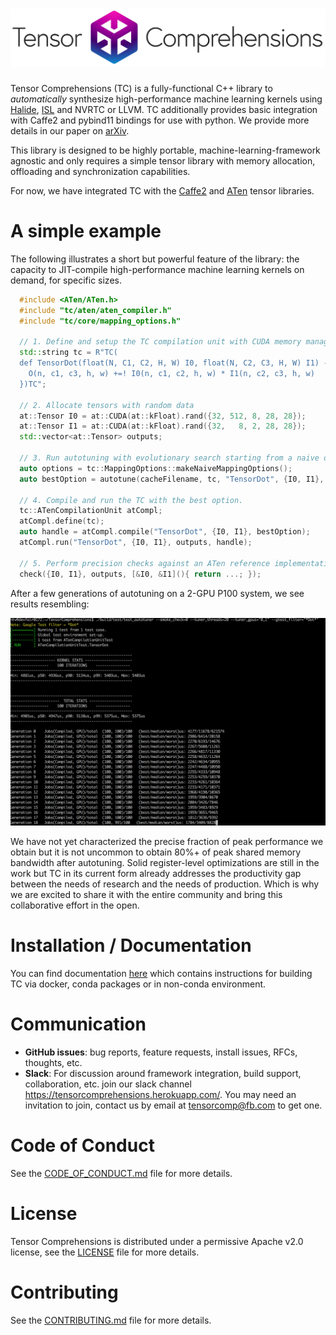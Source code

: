 # ![Tensor Comprehensions](docs/source/_static/img/tc-logo-full-color-with-text-2.png)

Tensor Comprehensions (TC) is a fully-functional C++ library to *automatically* synthesize high-performance machine learning kernels using [Halide](https://github.com/halide/Halide), [ISL](http://isl.gforge.inria.fr/) and NVRTC or LLVM. TC additionally provides basic integration with Caffe2 and pybind11 bindings for use with python. We provide more details in our paper on [arXiv](https://arxiv.org/abs/1802.04730).

This library is designed to be highly portable, machine-learning-framework agnostic and only requires a simple tensor library with memory allocation, offloading and synchronization capabilities.

For now, we have integrated TC with the [Caffe2](https://github.com/caffe2/caffe2) and [ATen](https://github.com/pytorch/pytorch/tree/master/aten/src/ATen) tensor libraries.

# A simple example

The following illustrates a short but powerful feature of the library: the capacity to JIT-compile high-performance machine learning kernels on demand, for specific sizes.

```cpp
  #include <ATen/ATen.h>
  #include "tc/aten/aten_compiler.h"
  #include "tc/core/mapping_options.h"

  // 1. Define and setup the TC compilation unit with CUDA memory management backed by ATen.
  std::string tc = R"TC(
  def TensorDot(float(N, C1, C2, H, W) I0, float(N, C2, C3, H, W) I1) -> (O) {
    O(n, c1, c3, h, w) +=! I0(n, c1, c2, h, w) * I1(n, c2, c3, h, w)
  })TC";

  // 2. Allocate tensors with random data
  at::Tensor I0 = at::CUDA(at::kFloat).rand({32, 512, 8, 28, 28});
  at::Tensor I1 = at::CUDA(at::kFloat).rand({32,   8, 2, 28, 28});
  std::vector<at::Tensor> outputs;

  // 3. Run autotuning with evolutionary search starting from a naive option
  auto options = tc::MappingOptions::makeNaiveMappingOptions();
  auto bestOption = autotune(cacheFilename, tc, "TensorDot", {I0, I1}, options, {options});

  // 4. Compile and run the TC with the best option.
  tc::ATenCompilationUnit atCompl;
  atCompl.define(tc);
  auto handle = atCompl.compile("TensorDot", {I0, I1}, bestOption);
  atCompl.run("TensorDot", {I0, I1}, outputs, handle);

  // 5. Perform precision checks against an ATen reference implementation
  check({I0, I1}, outputs, [&I0, &I1](){ return ...; });
```

After a few generations of autotuning on a 2-GPU P100 system, we see results resembling:

![Autotuning Sample](docs/source/_static/img/autotuning.png)

We have not yet characterized the precise fraction of peak performance we obtain but it is not uncommon to obtain 80%+ of peak shared memory bandwidth after autotuning. Solid register-level optimizations are still in the work but TC in its current form already addresses the productivity gap between the needs of research and the needs of production. Which is why we are excited to share it with the entire community and bring this collaborative effort in the open.

# Installation / Documentation
You can find documentation [here](https://facebookresearch.github.io/TensorComprehensions/) which contains instructions for building TC via docker, conda packages or in non-conda environment.

# Communication

* **GitHub issues**: bug reports, feature requests, install issues, RFCs, thoughts, etc.
* **Slack**: For discussion around framework integration, build support, collaboration, etc. join our slack channel https://tensorcomprehensions.herokuapp.com/. You may need an invitation to join, contact us by email at tensorcomp@fb.com to get one.

# Code of Conduct
See the [CODE_OF_CONDUCT.md](CODE_OF_CONDUCT.md) file for more details.

# License
Tensor Comprehensions is distributed under a permissive Apache v2.0 license, see the [LICENSE](LICENSE) file for more details.

# Contributing
See the [CONTRIBUTING.md](CONTRIBUTING.md) file for more details.
